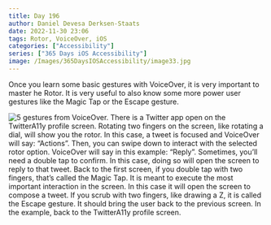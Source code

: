 ```yaml
---
title: Day 196
author: Daniel Devesa Derksen-Staats
date: 2022-11-30 23:06
tags: Rotor, VoiceOver, iOS
categories: ["Accessibility"]
series: ["365 Days iOS Accessibility"]
image: /Images/365DaysIOSAccessibility/image33.jpg
---
```


Once you learn some basic gestures with VoiceOver, it is very important to master he Rotor. It is very useful to also know some more power user gestures like the Magic Tap or the Escape gesture.

![5 gestures from VoiceOver. There is a Twitter app open on the TwitterA11y profile screen. Rotating two fingers on the screen, like rotating a dial, will show you the rotor. In this case, a tweet is focused and VoiceOver will say: “Actions”. Then, you can swipe down to interact with the selected rotor option. VoiceOver will say in this example: “Reply”. Sometimes, you’ll need a double tap to confirm. In this case, doing so will open the screen to reply to that tweet. Back to the first screen, if you double tap with two fingers, that’s called the Magic Tap. It is meant to execute the most important interaction in the screen. In this case it will open the screen to compose a tweet. If you scrub with two fingers, like drawing a Z, it is called the Escape gesture. It should bring the user back to the previous screen. In the example, back to the TwitterA11y profile screen.](/Images/365DaysIOSAccessibility/image33.jpg)

